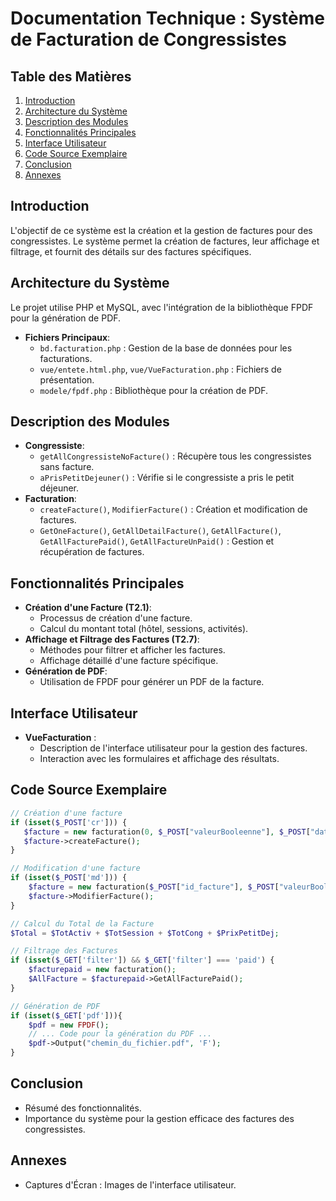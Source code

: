 # Documentation Technique : Système de Facturation de Congressistes

## Table des Matières

1. [Introduction](#introduction)
2. [Architecture du Système](#architecture-du-système)
3. [Description des Modules](#description-des-modules)
4. [Fonctionnalités Principales](#fonctionnalités-principales)
5. [Interface Utilisateur](#interface-utilisateur)
6. [Code Source Exemplaire](#code-source-exemplaire)
7. [Conclusion](#conclusion)
8. [Annexes](#annexes)

## Introduction

L'objectif de ce système est la création et la gestion de factures pour des congressistes. Le système permet la création de factures, leur affichage et filtrage, et fournit des détails sur des factures spécifiques.

## Architecture du Système

Le projet utilise PHP et MySQL, avec l'intégration de la bibliothèque FPDF pour la génération de PDF.

- **Fichiers Principaux**:
  - `bd.facturation.php` : Gestion de la base de données pour les facturations.
  - `vue/entete.html.php`, `vue/VueFacturation.php` : Fichiers de présentation.
  - `modele/fpdf.php` : Bibliothèque pour la création de PDF.

## Description des Modules

- **Congressiste**:
  - `getAllCongressisteNoFacture()` : Récupère tous les congressistes sans facture.
  - `aPrisPetitDejeuner()` : Vérifie si le congressiste a pris le petit déjeuner.
- **Facturation**:
  - `createFacture()`, `ModifierFacture()` : Création et modification de factures.
  - `GetOneFacture()`, `GetAllDetailFacture()`, `GetAllFacture()`, `GetAllFacturePaid()`, `GetAllFactureUnPaid()` : Gestion et récupération de factures.

## Fonctionnalités Principales

- **Création d'une Facture (T2.1)**:
  - Processus de création d'une facture.
  - Calcul du montant total (hôtel, sessions, activités).
- **Affichage et Filtrage des Factures (T2.7)**:
  - Méthodes pour filtrer et afficher les factures.
  - Affichage détaillé d'une facture spécifique.
- **Génération de PDF**:
  - Utilisation de FPDF pour générer un PDF de la facture.

## Interface Utilisateur

- **VueFacturation** :
  - Description de l'interface utilisateur pour la gestion des factures.
  - Interaction avec les formulaires et affichage des résultats.

## Code Source Exemplaire

```php
// Création d'une facture
if (isset($_POST['cr'])) {
   $facture = new facturation(0, $_POST["valeurBooleenne"], $_POST["date"], $_POST["congressiste"], $_POST["montant"]);
   $facture->createFacture();
}

// Modification d'une facture
if (isset($_POST['md'])) {
    $facture = new facturation($_POST["id_facture"], $_POST["valeurBooleenne2"], $_POST["date"], $_POST["congressiste"], $_POST["montant"]);
    $facture->ModifierFacture();
}

// Calcul du Total de la Facture
$Total = $TotActiv + $TotSession + $TotCong + $PrixPetitDej;

// Filtrage des Factures
if (isset($_GET['filter']) && $_GET['filter'] === 'paid') {
    $facturepaid = new facturation();
    $AllFacture = $facturepaid->GetAllFacturePaid();
}

// Génération de PDF
if (isset($_GET['pdf'])){
    $pdf = new FPDF();
    // ... Code pour la génération du PDF ...
    $pdf->Output("chemin_du_fichier.pdf", 'F');
}

```

## Conclusion

- Résumé des fonctionnalités.
- Importance du système pour la gestion efficace des factures des congressistes.

## Annexes

- Captures d'Écran :
  Images de l'interface utilisateur.
